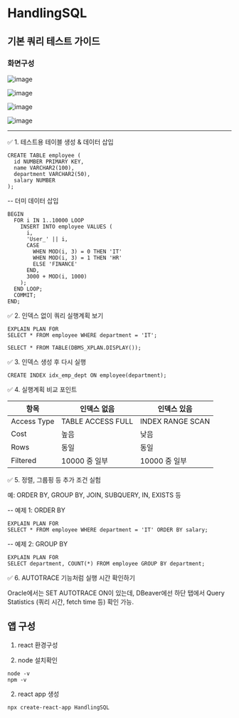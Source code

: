 ﻿# HandlingSQL

## 기본 쿼리 테스트 가이드

### 화면구성

![image](https://github.com/user-attachments/assets/debfde74-b4a0-4433-900c-ca7341103e75)


![image](https://github.com/user-attachments/assets/3b785e79-b920-4a66-babf-d6af4d956439)


![image](https://github.com/user-attachments/assets/2ad55ccb-b905-46ff-ba3a-5fcf2fb956ab)


![image](https://github.com/user-attachments/assets/e63a2d74-95be-495e-aa36-4af33adf4c0d)


------

✅ 1. 테스트용 테이블 생성 & 데이터 삽입

```
CREATE TABLE employee (
  id NUMBER PRIMARY KEY,
  name VARCHAR2(100),
  department VARCHAR2(50),
  salary NUMBER
);
```

-- 더미 데이터 삽입
```
BEGIN
  FOR i IN 1..10000 LOOP
    INSERT INTO employee VALUES (
      i,
      'User_' || i,
      CASE 
        WHEN MOD(i, 3) = 0 THEN 'IT'
        WHEN MOD(i, 3) = 1 THEN 'HR'
        ELSE 'FINANCE'
      END,
      3000 + MOD(i, 1000)
    );
  END LOOP;
  COMMIT;
END;
```

✅ 2. 인덱스 없이 쿼리 실행계획 보기

```
EXPLAIN PLAN FOR
SELECT * FROM employee WHERE department = 'IT';

SELECT * FROM TABLE(DBMS_XPLAN.DISPLAY());
```

✅ 3. 인덱스 생성 후 다시 실행

```
CREATE INDEX idx_emp_dept ON employee(department);
```

✅ 4. 실행계획 비교 포인트

|항목|인덱스 없음|인덱스 있음|
|------|-------------|----------------|
|Access Type|TABLE ACCESS FULL|INDEX RANGE SCAN|
|Cost|높음|낮음|
|Rows|동일|동일|
|Filtered|10000 중 일부|	10000 중 일부|

✅ 5. 정렬, 그룹핑 등 추가 조건 실험

예: ORDER BY, GROUP BY, JOIN, SUBQUERY, IN, EXISTS 등

-- 예제 1: ORDER BY
```
EXPLAIN PLAN FOR
SELECT * FROM employee WHERE department = 'IT' ORDER BY salary;
```

-- 예제 2: GROUP BY
```
EXPLAIN PLAN FOR
SELECT department, COUNT(*) FROM employee GROUP BY department;
```

✅ 6. AUTOTRACE 기능처럼 실행 시간 확인하기

Oracle에서는 SET AUTOTRACE ON이 있는데,
DBeaver에선 하단 탭에서 Query Statistics (쿼리 시간, fetch time 등) 확인 가능.


## 앱 구성

1. react 환경구성

  1. node 설치확인
  ```
  node -v
  npm -v
  ```

  2. react app 생성
  ```
  npx create-react-app HandlingSQL
  ```


